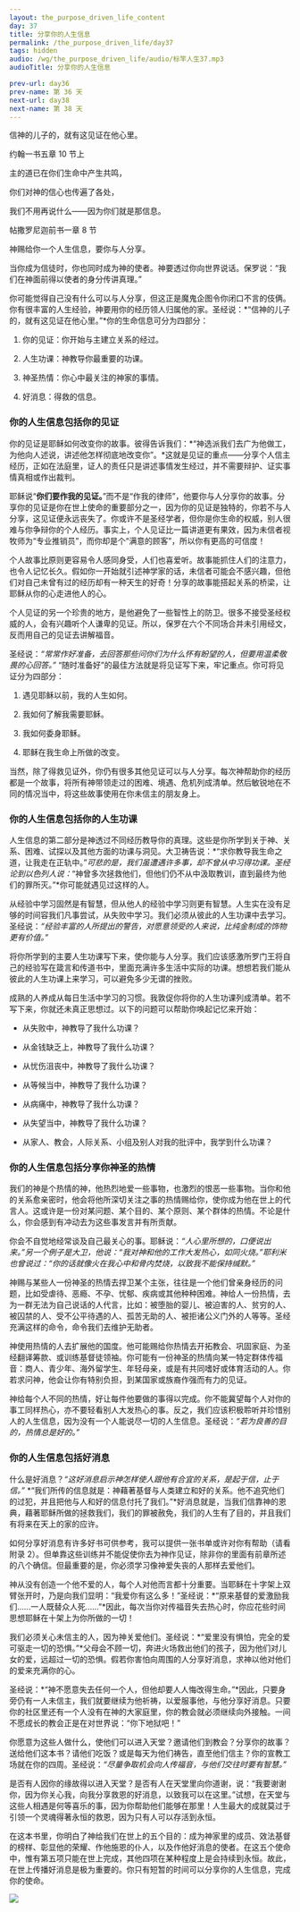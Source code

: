 ```yaml
---
layout: the_purpose_driven_life_content
day: 37
title: 分享你的人生信息
permalink: /the_purpose_driven_life/day37
tags: hidden
audio: /wg/the_purpose_driven_life/audio/标竿人生37.mp3
audioTitle: 分享你的人生信息

prev-url: day36
prev-name: 第 36 天
next-url: day38
next-name: 第 38 天
---
```


<div class="center script poem">
<p>信神的儿子的，就有这见证在他心里。</p>
<p class="sp-verse">约翰一书五章 10 节上</p>
</div>
<div class="center script poem">
<p>主的道已在你们生命中产生共鸣，</p>
<p>你们对神的信心也传遍了各处，</p>
<p>我们不用再说什么——因为你们就是那信息。</p>
<p class="sp-verse">帖撒罗尼迦前书一章 8 节</p>
</div>
<p class="first">神赐给你一个人生信息，要你与人分享。</p>

当你成为信徒时，你也同时成为神的使者。神要透过你向世界说话。保罗说：“我们在神面前得以使者的身分传讲真理。”

你可能觉得自己没有什么可以与人分享，但这正是魔鬼企图令你闭口不言的伎俩。你有很丰富的人生经验，神要用你的经历领人归属他的家。圣经说：*“信神的儿子的，就有这见证在他心里。”*你的生命信息可分为四部分：

1. 你的见证：你开始与主建立关系的经过。

2. 人生功课：神教导你最重要的功课。

3. 神圣热情：你心中最关注的神家的事情。

4. 好消息：得救的信息。

### 你的人生信息包括你的见证

你的见证是耶稣如何改变你的故事。彼得告诉我们：*“神选派我们去广为他做工，为他向人述说，讲述他怎样彻底地改变你”。*这就是见证的重点——分享个人信主经历，正如在法庭里，证人的责任只是讲述事情发生经过，并不需要辩护、证实事情真相或作出裁判。

耶稣说“**你们要作我的见证。**”而不是“作我的律师”，他要你与人分享你的故事。分享你的见证是你在世上使命的重要部分之一，因为你的见证是独特的，你若不与人分享，这见证便永远丧失了。你或许不是圣经学者，但你是你生命的权威，别人很难与你争辩你的个人经历。事实上，个人见证比一篇讲道更有果效，因为未信者视牧师为“专业推销员”，而你却是个“满意的顾客”，所以你有更高的可信度！

个人故事比原则更容易令人感同身受，人们也喜爱听。故事能抓住人们的注意力，也令人记忆长久。假如你一开始就引述神学家的话，未信者可能会不感兴趣，但他们对自己未曾有过的经历却有一种天生的好奇！分享的故事能搭起关系的桥梁，让耶稣从你的心走进他人的心。

个人见证的另一个珍贵的地方，是他避免了一些智性上的防卫。很多不接受圣经权威的人，会有兴趣听个人谦卑的见证。所以，保罗在六个不同场合并未引用经文，反而用自己的见证去讲解福音。

圣经说：*“常常作好准备，去回答那些问你们为什么怀有盼望的人，但要用温柔敬畏的心回答。”* “随时准备好”的最佳方法就是将见证写下来，牢记重点。你可将见证分为四部分：

1. 遇见耶稣以前，我的人生如何。

2. 我如何了解我需要耶稣。

3. 我如何委身耶稣。

4. 耶稣在我生命上所做的改变。

当然，除了得救见证外，你仍有很多其他见证可以与人分享。每次神帮助你的经历都是一个故事，将所有神带领走过的困难、境遇、危机列成清单。然后敏锐地在不同的情况当中，将这些故事使用在你未信主的朋友身上。

### 你的人生信息包括你的人生功课

人生信息的第二部分是神透过不同经历教导你的真理。这些是你所学到关于神、关系、困难、试探以及其他方面的功课与洞见。大卫祷告说：*“求你教导我生命之道，让我走在正轨中。”*可悲的是，我们虽遭遇许多事，却不曾从中习得功课。圣经论到以色列人说：*“神曾多次拯救他们，但他们仍不从中汲取教训，直到最终为他们的罪所灭。”*你可能就遇见过这样的人。

从经验中学习固然是有智慧，但从他人的经验中学习则更有智慧。人生实在没有足够的时间容我们凡事尝试，从失败中学习。我们必须从彼此的人生功课中去学习。圣经说：*“经验丰富的人所提出的警告，对愿意领受的人来说，比纯金制成的饰物更有价值。”*

将你所学到的主要人生功课写下来，使你能与人分享。我们应该感激所罗门王将自己的经验写在箴言和传道书中，里面充满许多生活中实际的功课。想想若我们能从彼此的人生功课上来学习，可以避免多少无谓的挫败。

成熟的人养成从每日生活中学习的习惯。我敦促你将你的人生功课列成清单。若不写下来，你就还未真正思想过。以下的问题可以帮助你唤起记忆来开始：

- 从失败中，神教导了我什么功课？

- 从金钱缺乏上，神教导了我什么功课？

- 从忧伤沮丧中，神教导了我什么功课？

- 从等候当中，神教导了我什么功课？

- 从病痛中，神教导了我什么功课？

- 从失望当中，神教导了我什么功课？

- 从家人、教会，人际关系、小组及别人对我的批评中，我学到什么功课？

### 你的人生信息包括分享你神圣的热情

我们的神是个热情的神，他热烈地爱一些事物，也激烈的恨恶一些事物。当你和他的关系愈亲密时，他会将他所深切关注之事的热情赐给你，使你成为他在世上的代言人。这或许是一份对某问题、某个目的、某个原则、某个群体的热情。不论是什么，你会感到有冲动去为这些事发言并有所贡献。

你会不自觉地经常谈及自己最关心的事。耶稣说：*“人心里所想的，口便说出来。”*另一个例子是大卫，他说：*“我对神和他的工作大发热心，如同火烧。”*耶利米也曾说过：*“你的话就像火在我心中和骨内焚烧，以致我不能保持缄默。”*

神赐与某些人一份神圣的热情去捍卫某个主张，往往是一个他们曾亲身经历的问题，比如受虐待、恶瘾、不孕、忧郁、疾病或其他种种困难。神给人一份热情，去为一群无法为自己说话的人代言，比如：被堕胎的婴儿、被迫害的人、贫穷的人、被囚禁的人、受不公平待遇的人、孤苦无助的人、被拒诸公义门外的人等等。圣经充满这样的命令，命令我们去维护无助者。

神使用热情的人去扩展他的国度。他可能赐给你热情去开拓教会、巩固家庭、为圣经翻译筹款、或训练基督徒领袖。你可能有一份神圣的热情向某一特定群体传福音：商人、青少年、海外留学生、年轻母亲，或是有共同嗜好或体育活动的人。你若求问神，他会让你有特别负担，到某国家或族裔作强而有力的见证。

神给每个人不同的热情，好让每件他要做的事得以完成。你不能冀望每个人对你的事工同样热心，亦不要轻看别人大发热心的事。反之，我们应该积极聆听并珍惜别人的人生信息，因为没有一个人能说尽一切的人生信息。圣经说：*“若为良善的目的，热情总是好的。”*

### 你的人生信息包括好消息

什么是好消息？*“这好消息启示神怎样使人跟他有合宜的关系，是起于信，止于信。”* *“我们所传的信息就是：神藉著基督与人类建立和好的关系。他不追究他们的过犯，并且把他与人和好的信息付托了我们。”*好消息就是，当我们信靠神的恩典，藉著耶稣所做的拯救我们，我们的罪被赦免，我们的人生有了目的，并且我们有将来在天上的家的应许。

如何分享好消息有许多好书可供参考，我可以提供一张书单或许对你有帮助（请看附录 2）。但单靠这些训练并不能促使你去为神作见证，除非你的里面有前章所述的八个确信。但最重要的是，你必须学习像神爱失丧的人那样去爱他们。

神从没有创造一个他不爱的人，每个人对他而言都十分重要。当耶稣在十字架上双臂张开时，乃是向我们显明：“我爱你有这么多！”圣经说：*“原来基督的爱激励我们……一人既替众人死……”*因此，每次当你对传福音失去热心时，你应花些时间思想耶稣在十架上为你所做的一切！

我们必须关心未信主的人，因为神关爱他们。圣经说：*“爱里没有惧怕，完全的爱可驱走一切的恐惧。”*父母会不顾一切，奔进火场救出他们的孩子，因为他们对儿女的爱，远超过一切的恐惧。假若你害怕向周围的人分享好消息，求神以他对他们的爱来充满你的心。

圣经说：*“神不愿意失去任何一个人，但他却要人人悔改得生命。”*因此，只要身旁仍有一人未信主，我们就要继续为他祈祷，以爱服事他，与他分享好消息。只要你的社区里还有一个人没有在神的大家庭里，你的教会就必须继续向外接触。一间不愿成长的教会正是在对世界说：“你下地狱吧！”

你愿意为这些人做什么，使他们可以进入天堂？邀请他们到教会？分享你的故事？送给他们这本书？请他们吃饭？或是每天为他们祷告，直至他们信主？你的宣教工场就在你的四周。圣经说：*“尽量争取机会向人传福音，与他们交往时要有智慧。”*

是否有人因你的缘故得以进入天堂？是否有人在天堂里向你道谢，说：“我要谢谢你，因为你关心我，向我分享救恩的好消息，以致我可以在这里。”试想，在天堂与这些人相遇是何等喜乐的事，因为你帮助他们能够在那里！人生最大的成就莫过于引领一个灵魂得著永恒的救恩，因为只有人可以存活到永恒。

在这本书里，你明白了神给我们在世上的五个目的：成为神家里的成员、效法基督的榜样、彰显他的荣耀、作他施恩的仆人，以及作他好消息的使者。在这五个使命中，惟有第五项只能在世上完成，其他四项在某种程度上是会持续到永恒。故此，在世上传播好消息是极为重要的。你只有短暂的时间可以分享你的人生信息，完成你的使命。

<div class="article-img-wrapper">
<img src="https://typora-1259024198.cos.ap-beijing.myqcloud.com/wg/the_purpose_driven_life/image/day37_card.jpg">
</div>
